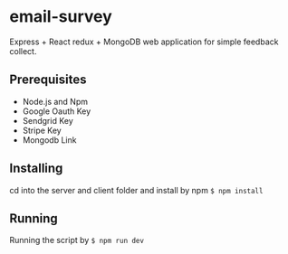 # email-survey

Express + React redux + MongoDB web application for simple feedback collect.

## Prerequisites
+ Node.js and Npm
+ Google Oauth Key
+ Sendgrid Key
+ Stripe Key
+ Mongodb Link

## Installing
cd into the server and client folder and install by npm 
`$ npm install `


## Running
Running the script by 
`$ npm run dev`